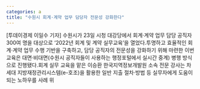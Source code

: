 ```yaml
---
categories: a
title: "수원시 회계·계약 업무 담당자 전문성 강화한다"
---
```

[투데이경제 이일수 기자] 수원시가 23일 시청 대강당에서 회계·계약 업무 담당 공직자 300여 명을 대상으로 ‘2022년 회계 및 계약 실무교육’을 열었다.투명하고 효율적인 회계·계약 업무 수행 기반을 구축하고, 담당 공직자의 전문성을 강화하기 위해 마련한 이번 교육은 대면·비대면(수원시 공직자들이 사용하는 행정포털에서 실시간 중계) 병행 방식으로 진행됐다.회계 실무 교육을 맡은 이승환 한국지역정보개발원 소속 전문 강사는 차세대 지방재정관리시스템(e-호조)을 활용한 일반 지출 절차·방법 등 실무자에게 도움이 되는 노하우를 사례 위
